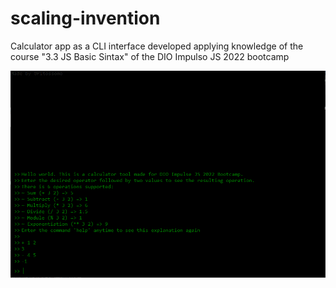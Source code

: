 # scaling-invention
Calculator app as a CLI interface developed applying knowledge of the course "3.3 JS Basic Sintax" of the DIO Impulso JS 2022 bootcamp

![preview](./preview.png)
